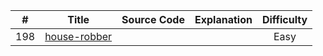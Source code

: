 
| # | Title | Source Code | Explanation | Difficulty |
|:---:|:---:|:---:|:---:|:---:|
| 198 | [house-robber](https://leetcode.com/problems/house-robber/) | | | Easy |

